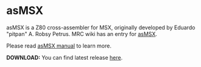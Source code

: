 # asMSX

asMSX is a Z80 cross-assembler for MSX, originally developed by Eduardo "pitpan" A. Robsy Petrus.
MRC wiki has an entry for [asMSX](https://www.msx.org/wiki/asMSX).

Please read [asMSX manual](man/asmsx-en.md) to learn more.

**DOWNLOAD:** You can find latest release [here](https://github.com/symsx/asMSX/releases/).
